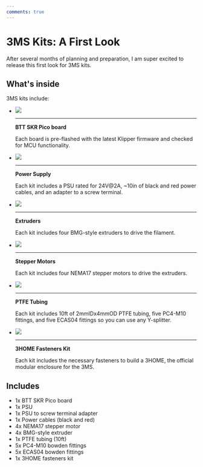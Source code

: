 ```yaml
---
comments: true
---
```


# 3MS Kits: A First Look

After several months of planning and preparation, I am super excited to release this first look for 3MS kits.

## What's inside

3MS kits include:

<div class="grid cards" markdown>

- ![](36921d04.jpeg)

    ---

    __BTT SKR Pico board__

    Each board is pre-flashed with the latest Klipper firmware and checked for MCU functionality.

- ![](03f503e7.jpeg)

    ---

    __Power Supply__

    Each kit includes a PSU rated for 24V@2A, ~10in of black and red power cables, and an adapter to a screw terminal.

- ![](3363944e.jpeg)

    ---

    __Extruders__

    Each kit includes four BMG-style extruders to drive the filament.

- ![](c32a4c96.jpeg)

    ---

    __Stepper Motors__

    Each kit includes four NEMA17 stepper motors to drive the extruders.

- ![](127df408.jpeg)

    ---

    __PTFE Tubing__

    Each kit includes 10ft of 2mmIDx4mmOD PTFE tubing, five PC4-M10 fittings, and five ECAS04 fittings so you can use any Y-splitter.

- ![](3486f02b.jpeg)

    ---

    __3HOME Fasteners Kit__

    Each kit includes the necessary fasteners to build a 3HOME, the official modular enclosure for the 3MS.

</div>

## Includes

- 1x BTT SKR Pico board
- 1x PSU
- 1x PSU to screw terminal adapter
- 1x Power cables (black and red)
- 4x NEMA17 stepper motor
- 4x BMG-style extruder
- 1x PTFE tubing (10ft)
- 5x PC4-M10 bowden fittings
- 5x ECAS04 bowden fittings
- 1x 3HOME fasteners kit